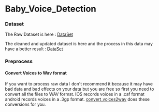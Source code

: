 # Baby_Voice_Detection

### Dataset 

  The Raw Dataset is here : [DataSet](https://github.com/gveres/donateacry-corpus/tree/master) 

  The cleaned and updated dataset is here and the process in this data may have a better result : [DataSet](https://github.com/martha92/babycry)

### Preprocess

  #### Convert Voices to Wav format

  If you want to process raw data I don't recommend it because it may have bad data and bad effects on your data but you are free so first you need to convert all the files to WAV format. IOS records voices in a .caf format android records voices in a .3gp format. [convert_voices2wav](https://github.com/Amahseyn/Baby_Voice_Detection/blob/main/convert_voices2wav.py) does these conversions for you.
